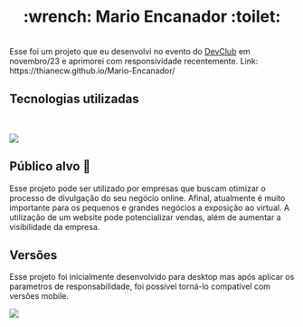 <h1 align="center">
  :wrench: Mario Encanador  :toilet:</h1>
<br>
Esse foi um projeto que eu desenvolvi no evento do <a href="https://rodolfomori.com.br/devclub">DevClub</a> em novembro/23 e aprimorei com responsividade recentemente.
Link: https://thianecw.github.io/Mario-Encanador/

## Tecnologias utilizadas
<br>
<p align="left">
  <a href="https://skillicons.dev">
    <img src="https://skillicons.dev/icons?i=html,css,js" />
  </a>
</p>

## Público alvo 🚀
Esse projeto pode ser utilizado por empresas que buscam otimizar o processo de divulgação do seu negócio online. Afinal, atualmente é muito importante para os pequenos e grandes negócios a exposição ao virtual. A utilização de um website pode potencializar vendas, além de aumentar a visibilidade da empresa.

## Versões
Esse projeto foi inicialmente desenvolvido para desktop mas após aplicar os parametros de responsabilidade, foi possível torná-lo compatível com versões mobile.

<img src="https://github.com/thianecw/Mario-Encanador/blob/main/assets/responsividade.png" />
